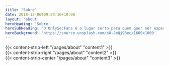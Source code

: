 ```yaml
---
title: 'Sobre'
date: 2018-12-06T09:29:16+10:00
layout: 'about'
heroHeading: 'Sobre'
heroSubHeading: "O OnlySecFans é o lugar certo para quem quer ser expert em cyber segurança. Fazer parte desse grupo é obrigatório se você é:"
heroBackground: 'https://source.unsplash.com/sO-JmQj95ec/1600x1000'
---
```


<div>
{{< content-strip-left "/pages/about" "content1" >}}
</div>
<div>
{{< content-strip-right "/pages/about" "content2" >}}
</div>
<div>
{{< content-strip-center "/pages/about" "content3" >}}
</div>
